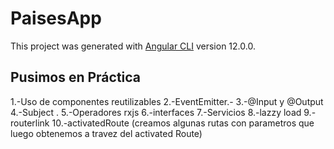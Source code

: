 # PaisesApp

This project was generated with [Angular CLI](https://github.com/angular/angular-cli) version 12.0.0.

## Pusimos en Práctica

1.-Uso de componentes reutilizables
2.-EventEmitter.-
3.-@Input y @Output
4.-Subject . 
5.-Operadores rxjs
6.-interfaces
7.-Servicios
8.-lazzy load
9.-routerlink
10.-activatedRoute (creamos algunas rutas con parametros que luego obtenemos a travez del activated Route)


